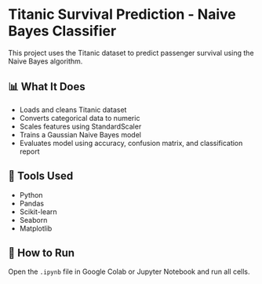 # Titanic Survival Prediction - Naive Bayes Classifier

This project uses the Titanic dataset to predict passenger survival using the Naive Bayes algorithm.

## 📊 What It Does
- Loads and cleans Titanic dataset
- Converts categorical data to numeric
- Scales features using StandardScaler
- Trains a Gaussian Naive Bayes model
- Evaluates model using accuracy, confusion matrix, and classification report

## 🧰 Tools Used
- Python
- Pandas
- Scikit-learn
- Seaborn
- Matplotlib

## 🚀 How to Run
Open the `.ipynb` file in Google Colab or Jupyter Notebook and run all cells.
